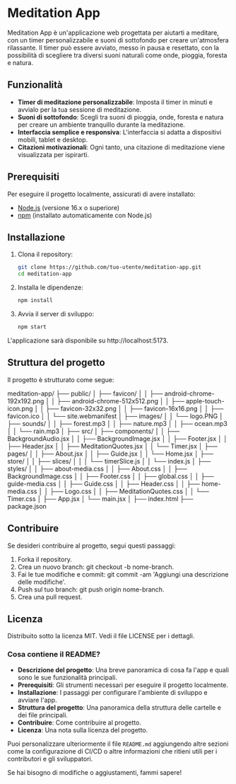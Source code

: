 # Meditation App

Meditation App è un'applicazione web progettata per aiutarti a meditare, con un timer personalizzabile e suoni di sottofondo per creare un'atmosfera rilassante. Il timer può essere avviato, messo in pausa e resettato, con la possibilità di scegliere tra diversi suoni naturali come onde, pioggia, foresta e natura.

## Funzionalità

- **Timer di meditazione personalizzabile**: Imposta il timer in minuti e avvialo per la tua sessione di meditazione.
- **Suoni di sottofondo**: Scegli tra suoni di pioggia, onde, foresta e natura per creare un ambiente tranquillo durante la meditazione.
- **Interfaccia semplice e responsiva**: L'interfaccia si adatta a dispositivi mobili, tablet e desktop.
- **Citazioni motivazionali**: Ogni tanto, una citazione di meditazione viene visualizzata per ispirarti.

## Prerequisiti

Per eseguire il progetto localmente, assicurati di avere installato:

- [Node.js](https://nodejs.org/) (versione 16.x o superiore)
- [npm](https://www.npmjs.com/) (installato automaticamente con Node.js)

## Installazione

1. Clona il repository:

   ```bash
   git clone https://github.com/tuo-utente/meditation-app.git
   cd meditation-app
   
2. Installa le dipendenze:

   ```bash
   npm install
   
3. Avvia il server di sviluppo:

   ```bash
   npm start
   
L'applicazione sarà disponibile su http://localhost:5173.

## Struttura del progetto
Il progetto è strutturato come segue:

meditation-app/
├── public/
│   ├── favicon/
│   │   ├── android-chrome-192x192.png
│   │   ├── android-chrome-512x512.png
│   │   ├── apple-touch-icon.png
│   │   ├── favicon-32x32.png
│   │   ├── favicon-16x16.png
│   │   ├── favicon.ico
│   │   └── site.webmanifest
│   ├── images/
│   │   └── logo.PNG
│   ├── sounds/
│   │   ├── forest.mp3
│   │   ├── nature.mp3
│   │   ├── ocean.mp3
│   │   └── rain.mp3
│
├── src/
│   ├── components/
│   │   ├── BackgroundAudio.jsx
│   │   ├── BackgroundImage.jsx
│   │   ├── Footer.jsx
│   │   ├── Header.jsx
│   │   ├── MeditationQuotes.jsx
│   │   └── Timer.jsx
│   ├── pages/
│   │   ├── About.jsx
│   │   ├── Guide.jsx
│   │   └── Home.jsx
│   ├── store/
│   │   ├── slices/
│   │   │   └── timerSlice.js
│   │   └── index.js
│   ├── styles/
│   │   ├── about-media.css
│   │   ├── About.css
│   │   ├── BackgroundImage.css
│   │   ├── Footer.css
│   │   ├── global.css
│   │   ├── guide-media.css
│   │   ├── Guide.css
│   │   ├── Header.css
│   │   ├── home-media.css
│   │   ├── Logo.css
│   │   ├── MeditationQuotes.css
│   │   └── Timer.css
│   ├── App.jsx
│   └── main.jsx
│
├── index.html
├── package.json



## Contribuire
Se desideri contribuire al progetto, segui questi passaggi:

1. Forka il repository.
2. Crea un nuovo branch: git checkout -b nome-branch.
3. Fai le tue modifiche e commit: git commit -am 'Aggiungi una descrizione delle modifiche'.
4. Push sul tuo branch: git push origin nome-branch.
5. Crea una pull request.

## Licenza
Distribuito sotto la licenza MIT. Vedi il file LICENSE per i dettagli.


### Cosa contiene il README?

- **Descrizione del progetto**: Una breve panoramica di cosa fa l'app e quali sono le sue funzionalità principali.
- **Prerequisiti**: Gli strumenti necessari per eseguire il progetto localmente.
- **Installazione**: I passaggi per configurare l'ambiente di sviluppo e avviare l'app.
- **Struttura del progetto**: Una panoramica della struttura delle cartelle e dei file principali.
- **Contribuire**: Come contribuire al progetto.
- **Licenza**: Una nota sulla licenza del progetto.

Puoi personalizzare ulteriormente il file `README.md` aggiungendo altre sezioni come la configurazione di CI/CD o altre informazioni che ritieni utili per i contributori e gli sviluppatori.

Se hai bisogno di modifiche o aggiustamenti, fammi sapere!
